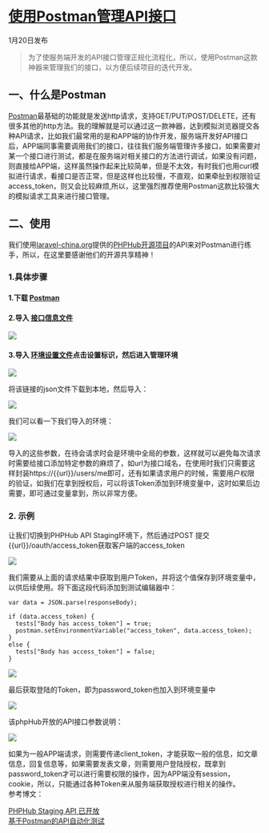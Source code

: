 # [使用Postman管理API接口][0]

 1月20日发布 

> 为了使服务端开发的API接口管理正规化流程化，所以，使用Postman这款神器来管理我们的接口，以方便后续项目的迭代开发。

## 一、什么是Postman

[Postman][12]最基础的功能就是发送http请求，支持GET/PUT/POST/DELETE，还有很多其他的http方法。我的理解就是可以通过这一款神器，达到模拟浏览器提交各种API请求，比如我们最常用的是和APP端的协作开发，服务端开发好API接口后，APP端同事需要调用我们的接口，往往我们服务端管理许多接口，如果需要对某一个接口进行测试，都是在服务端对相关接口的方法进行调试，如果没有问题，则直接给APP端，这样虽然操作起来比较简单，但是不太效，有时我们也用curl模拟进行请求，看接口是否正常，但是这样也比较慢，不直观，如果牵扯到权限验证access_token，则又会比较麻烦,所以，这里强烈推荐使用Postman这款比较强大的模拟请求工具来进行接口管理。

## 二、使用

我们使用[laravel-china.org][13]提供的[PHPHub开源项目][14]的API来对Postman进行练手，所以，在这里要感谢他们的开源共享精神！

### 1.具体步骤

#### 1.下载 [Postman][12]
#### 2.导入 [接口信息文件][15] 

![][16]

#### 3.导入 [环境设置文件][17]点击设置标识，然后进入管理环境

![][18]

将该链接的json文件下载到本地，然后导入：

![][19]

我们可以看一下我们导入的环境：

![][20]

导入的这些参数，在待会请求时会是环境中全局的参数，这样就可以避免每次请求时需要给接口添加特定参数的麻烦了，如url为接口域名，在使用时我们只需要这样封装https://{{url}}/users/me即可，还有如果请求用户的时候，需要用户权限的验证，如我们在拿到授权后，可以将该Token添加到环境变量中，这时如果后边需要，即可通过变量拿到，所以非常方便。

### 2. 示例

让我们切换到PHPHub API Staging环境下，然后通过POST 提交{{url}}/oauth/access_token获取客户端的access_token 

![][21]

我们需要从上面的请求结果中获取到用户Token，并将这个值保存到环境变量中，以供后续使用。将下面这段代码添加到测试编辑器中：

    var data = JSON.parse(responseBody);
    
    if (data.access_token) {
      tests["Body has access_token"] = true;
      postman.setEnvironmentVariable("access_token", data.access_token);
    }
    else {
      tests["Body has access_token"] = false;
    }

![][22]

最后获取登陆的Token，即为password_token也加入到环境变量中

![][23]

该phpHub开放的API接口参数说明：

![][24]

如果为一般APP端请求，则需要传递client_token，才能获取一般的信息，如文章信息，回复信息等，如果需要发表文章，则需要用户登陆授权，既拿到password_token才可以进行需要权限的操作，因为APP端没有session，cookie，所以，只能通过各种Token来从服务端获取授权进行相关的操作。  
参考博文：

[PHPHub Staging API 已开放][13]  
[基于Postman的API自动化测试][25]

[0]: /a/1190000008181875
[12]: https://www.getpostman.com/
[13]: https://laravel-china.org/topics/3097
[14]: https://github.com/summerblue/phphub5
[15]: https://raw.githubusercontent.com/summerblue/phphub5/master/resources/docs/api/PHPHub-server.postman_collection.json
[16]: ../img/bVIuEE.png
[17]: https://raw.githubusercontent.com/summerblue/phphub5/master/resources/docs/api/PHPHub-Staging.postman_environment.json
[18]: ../img/bVIuGE.png
[19]: ../img/bVIuFC.png
[20]: ../img/bVIuHw.png
[21]: ../img/bVIuKQ.png
[22]: ../img/bVIuMK.png
[23]: ../img/bVIuMe.png
[24]: ../img/bVIuOF.png
[25]: https://segmentfault.com/a/1190000005055899